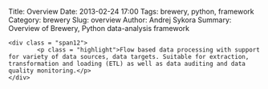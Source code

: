 Title: Overview
Date: 2013-02-24 17:00
Tags: brewery, python, framework
Category: brewery
Slug: overview
Author: Andrej Sykora
Summary: Overview of Brewery, Python data-analysis framework

<div class = "row content">

	<div class = "span12">
			<p class = "highlight">Flow based data processing with support for variety of data sources, data targets. Suitable for extraction, transformation and loading (ETL) as well as data auditing and data quality monitoring.</p>
	</div>

</div>

<!-- FEATURE BOXES -->
<div class = "row content">

<div class = "span5">

</div>

<div class = "span5 offset2">

</div>

</div>

<div class = "row content">

<div class = "span5">

</div>

</div>